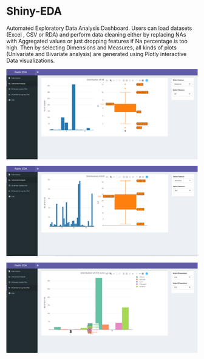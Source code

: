 # Shiny-EDA
Automated Exploratory Data Analysis Dashboard. Users can load datasets (Excel , CSV or RDA) and perform data cleaning either by replacing NAs with Aggregated values or just dropping features if Na percentage is too high. Then by selecting Dimensions and Measures, all kinds of plots (Univariate and Bivariate analysis) are generated using Plotly interactive Data visualizations.

![Alt text](EDA3.png?raw=true "Optional Title")

![Alt text](EDA4.png?raw=true "Optional Title")

![Alt text](EDA14.png?raw=true "Optional Title")
